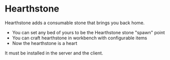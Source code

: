 # Hearthstone

Hearthstone adds a consumable stone that brings you back home.

- You can set any bed of yours to be the Hearthstone stone "spawn" point
- You can craft hearthstone in workbench with configurable items
- Now the hearthstone is a heart

It must be installed in the server and the client.